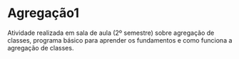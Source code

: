# Agregação1
Atividade realizada em sala de aula (2º semestre) sobre agregação de classes, programa básico para aprender os fundamentos e como funciona a agregação de classes.
